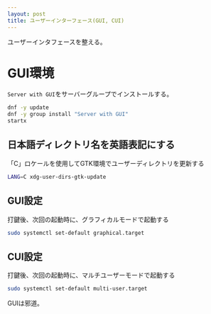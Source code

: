 ```yaml
---
layout: post
title: ユーザーインターフェース(GUI, CUI)
---
```


ユーザーインタフェースを整える。

# GUI環境

`Server with GUI`をサーバーグループでインストールする。

```sh
dnf -y update
dnf -y group install "Server with GUI"
startx
```

## 日本語ディレクトリ名を英語表記にする

「C」ロケールを使用してGTK環境でユーザーディレクトリを更新する

```sh
LANG=C xdg-user-dirs-gtk-update
```

## GUI設定

打鍵後、次回の起動時に、グラフィカルモードで起動する

```sh
sudo systemctl set-default graphical.target
```

## CUI設定

打鍵後、次回の起動時に、マルチユーザーモードで起動する

```sh
sudo systemctl set-default multi-user.target
```

GUIは邪道。
